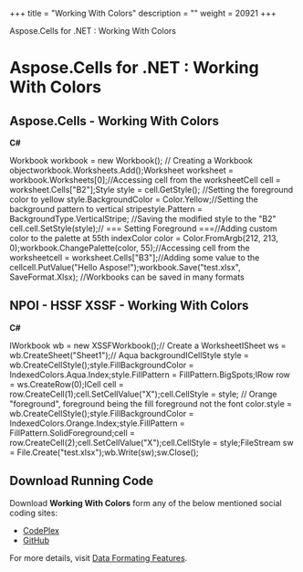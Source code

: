 +++
title = "Working With Colors" 
description = "" 
weight = 20921 
+++

Aspose.Cells for .NET : Working With Colors  

# Aspose.Cells for .NET : Working With Colors


## Aspose.Cells - Working With Colors

**C#**

Workbook workbook = new Workbook(); // Creating a Workbook objectworkbook.Worksheets.Add();Worksheet worksheet = workbook.Worksheets\[0\];//Accessing cell from the worksheetCell cell = worksheet.Cells\["B2"\];Style style = cell.GetStyle();            //Setting the foreground color to yellow            style.BackgroundColor = Color.Yellow;//Setting the background pattern to vertical stripestyle.Pattern = BackgroundType.VerticalStripe;            //Saving the modified style to the "B2" cell.cell.SetStyle(style);// === Setting Foreground ===//Adding custom color to the palette at 55th indexColor color = Color.FromArgb(212, 213, 0);workbook.ChangePalette(color, 55);//Accessing cell from the worksheetcell = worksheet.Cells\["B3"\];//Adding some value to the cellcell.PutValue("Hello Aspose!");workbook.Save("test.xlsx", SaveFormat.Xlsx); //Workbooks can be saved in many formats

## NPOI - HSSF XSSF - Working With Colors

**C#**

IWorkbook wb = new XSSFWorkbook();// Create a WorksheetISheet ws = wb.CreateSheet("Sheet1");// Aqua backgroundICellStyle style = wb.CreateCellStyle();style.FillBackgroundColor = IndexedColors.Aqua.Index;style.FillPattern = FillPattern.BigSpots;IRow row = ws.CreateRow(0);ICell cell = row.CreateCell(1);cell.SetCellValue("X");cell.CellStyle = style;            // Orange "foreground", foreground being the fill foreground not the font color.style = wb.CreateCellStyle();style.FillBackgroundColor = IndexedColors.Orange.Index;style.FillPattern = FillPattern.SolidForeground;cell = row.CreateCell(2);cell.SetCellValue("X");cell.CellStyle = style;FileStream sw = File.Create("test.xlsx");wb.Write(sw);sw.Close();

## Download Running Code

Download **Working With Colors** form any of the below mentioned social coding sites:

*   [CodePlex](https://asposenpoi.codeplex.com/downloads/get/1508249)
*   [GitHub](https://github.com/aspose-cells/Aspose.Cells-for-.NET/releases/download/Aspose.Cells_Vs_NPOI_HWPF_and_XWPF_v1.1/Working.With.Colors.zip)

For more details, visit [Data Formating Features](http://www.aspose.com/docs/display/cellsjava/Working+with+Data+Formatting).

